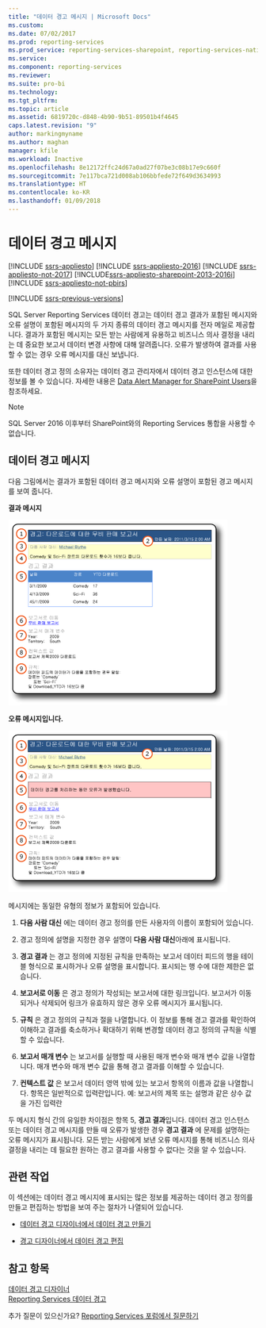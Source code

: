```yaml
---
title: "데이터 경고 메시지 | Microsoft Docs"
ms.custom: 
ms.date: 07/02/2017
ms.prod: reporting-services
ms.prod_service: reporting-services-sharepoint, reporting-services-native
ms.service: 
ms.component: reporting-services
ms.reviewer: 
ms.suite: pro-bi
ms.technology: 
ms.tgt_pltfrm: 
ms.topic: article
ms.assetid: 6819720c-d848-4b90-9b51-89501b4f4645
caps.latest.revision: "9"
author: markingmyname
ms.author: maghan
manager: kfile
ms.workload: Inactive
ms.openlocfilehash: 8e12172ffc24d67a0ad27f07be3c08b17e9c660f
ms.sourcegitcommit: 7e117bca721d008ab106bbfede72f649d3634993
ms.translationtype: HT
ms.contentlocale: ko-KR
ms.lasthandoff: 01/09/2018
---
```

# <a name="data-alert-messages"></a>데이터 경고 메시지

[!INCLUDE [ssrs-appliesto](../includes/ssrs-appliesto.md)] [!INCLUDE [ssrs-appliesto-2016](../includes/ssrs-appliesto-2016.md)] [!INCLUDE [ssrs-appliesto-not-2017](../includes/ssrs-appliesto-not-2017.md)] [!INCLUDE[ssrs-appliesto-sharepoint-2013-2016i](../includes/ssrs-appliesto-sharepoint-2013-2016.md)] [!INCLUDE [ssrs-appliesto-not-pbirs](../includes/ssrs-appliesto-not-pbirs.md)]

[!INCLUDE [ssrs-previous-versions](../includes/ssrs-previous-versions.md)]

SQL Server Reporting Services 데이터 경고는 데이터 경고 결과가 포함된 메시지와 오류 설명이 포함된 메시지의 두 가지 종류의 데이터 경고 메시지를 전자 메일로 제공합니다. 결과가 포함된 메시지는 모든 받는 사람에게 유용하고 비즈니스 의사 결정을 내리는 데 중요한 보고서 데이터 변경 사항에 대해 알려줍니다. 오류가 발생하여 결과를 사용할 수 없는 경우 오류 메시지를 대신 보냅니다.

또한 데이터 경고 정의 소유자는 데이터 경고 관리자에서 데이터 경고 인스턴스에 대한 정보를 볼 수 있습니다. 자세한 내용은 [Data Alert Manager for SharePoint Users](../reporting-services/data-alert-manager-for-sharepoint-users.md)을 참조하세요.  

> [!NOTE]
> SQL Server 2016 이후부터 SharePoint와의 Reporting Services 통합을 사용할 수 없습니다.
  
##  <a name="DataAlertMessages"></a> 데이터 경고 메시지  
 다음 그림에서는 결과가 포함된 데이터 경고 메시지와 오류 설명이 포함된 경고 메시지를 보여 줍니다.  
  
 **결과 메시지**  
  
 ![결과가 포함된 데이터 경고 전자 메일 메시지](../reporting-services/media/rs-alertmessageresults.gif "결과가 포함된 데이터 경고 전자 메일 메시지")  
  
 **오류 메시지입니다.**  
  
 ![오류 메시지가 포함된 데이터 경고 메시지](../reporting-services/media/rs-alertmessageerrror.gif "오류 메시지가 포함된 데이터 경고 메시지")  
  
 메시지에는 동일한 유형의 정보가 포함되어 있습니다.  
  
1.  **다음 사람 대신** 에는 데이터 경고 정의를 만든 사용자의 이름이 포함되어 있습니다.  
  
2.  경고 정의에 설명을 지정한 경우 설명이 **다음 사람 대신**아래에 표시됩니다.  
  
3.  **경고 결과** 는 경고 정의에 지정된 규칙을 만족하는 보고서 데이터 피드의 행을 테이블 형식으로 표시하거나 오류 설명을 표시합니다. 표시되는 행 수에 대한 제한은 없습니다.  
  
4.  **보고서로 이동** 은 경고 정의가 작성되는 보고서에 대한 링크입니다. 보고서가 이동되거나 삭제되어 링크가 유효하지 않은 경우 오류 메시지가 표시됩니다.  
  
5.  **규칙** 은 경고 정의의 규칙과 절을 나열합니다. 이 정보를 통해 경고 결과를 확인하여 이해하고 결과를 축소하거나 확대하기 위해 변경할 데이터 경고 정의의 규칙을 식별할 수 있습니다.  
  
6.  **보고서 매개 변수** 는 보고서를 실행할 때 사용된 매개 변수와 매개 변수 값을 나열합니다. 매개 변수와 매개 변수 값을 통해 경고 결과를 이해할 수 있습니다.  
  
7.  **컨텍스트 값** 은 보고서 데이터 영역 밖에 있는 보고서 항목의 이름과 값을 나열합니다. 항목은 일반적으로 입력란입니다. 예: 보고서의 제목 또는 설명과 같은 상수 값을 가진 입력란  
  
 두 메시지 형식 간의 유일한 차이점은 항목 5, **경고 결과**입니다. 데이터 경고 인스턴스 또는 데이터 경고 메시지를 만들 때 오류가 발생한 경우 **경고 결과** 에 문제를 설명하는 오류 메시지가 표시됩니다. 모든 받는 사람에게 보낸 오류 메시지를 통해 비즈니스 의사 결정을 내리는 데 필요한 원하는 경고 결과를 사용할 수 없다는 것을 알 수 있습니다.  
  
  
##  <a name="HowTo"></a> 관련 작업  
 이 섹션에는 데이터 경고 메시지에 표시되는 많은 정보를 제공하는 데이터 경고 정의를 만들고 편집하는 방법을 보여 주는 절차가 나열되어 있습니다.  
  
-   [데이터 경고 디자이너에서 데이터 경고 만들기](../reporting-services/create-a-data-alert-in-data-alert-designer.md)  
  
-   [경고 디자이너에서 데이터 경고 편집](../reporting-services/edit-a-data-alert-in-alert-designer.md)  

## <a name="see-also"></a>참고 항목

[데이터 경고 디자이너](../reporting-services/data-alert-designer.md)   
[Reporting Services 데이터 경고](../reporting-services/reporting-services-data-alerts.md)  

추가 질문이 있으신가요? [Reporting Services 포럼에서 질문하기](http://go.microsoft.com/fwlink/?LinkId=620231)
